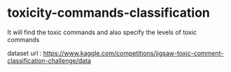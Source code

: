 # toxicity-commands-classification
It will find the toxic commands and also specify the levels of toxic commands

dataset url : https://www.kaggle.com/competitions/jigsaw-toxic-comment-classification-challenge/data
